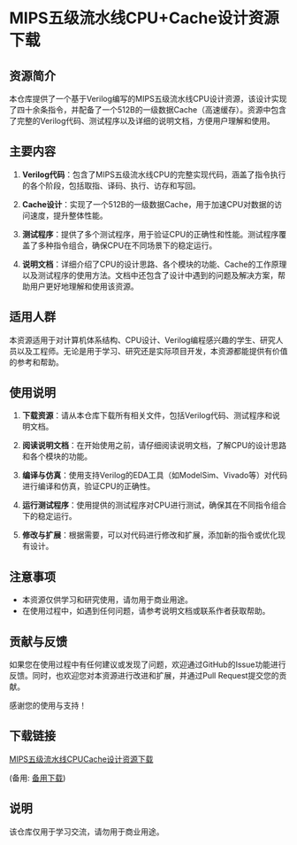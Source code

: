 # MIPS五级流水线CPU+Cache设计资源下载

## 资源简介

本仓库提供了一个基于Verilog编写的MIPS五级流水线CPU设计资源，该设计实现了四十余条指令，并配备了一个512B的一级数据Cache（高速缓存）。资源中包含了完整的Verilog代码、测试程序以及详细的说明文档，方便用户理解和使用。

## 主要内容

1. **Verilog代码**：包含了MIPS五级流水线CPU的完整实现代码，涵盖了指令执行的各个阶段，包括取指、译码、执行、访存和写回。

2. **Cache设计**：实现了一个512B的一级数据Cache，用于加速CPU对数据的访问速度，提升整体性能。

3. **测试程序**：提供了多个测试程序，用于验证CPU的正确性和性能。测试程序覆盖了多种指令组合，确保CPU在不同场景下的稳定运行。

4. **说明文档**：详细介绍了CPU的设计思路、各个模块的功能、Cache的工作原理以及测试程序的使用方法。文档中还包含了设计中遇到的问题及解决方案，帮助用户更好地理解和使用该资源。

## 适用人群

本资源适用于对计算机体系结构、CPU设计、Verilog编程感兴趣的学生、研究人员以及工程师。无论是用于学习、研究还是实际项目开发，本资源都能提供有价值的参考和帮助。

## 使用说明

1. **下载资源**：请从本仓库下载所有相关文件，包括Verilog代码、测试程序和说明文档。

2. **阅读说明文档**：在开始使用之前，请仔细阅读说明文档，了解CPU的设计思路和各个模块的功能。

3. **编译与仿真**：使用支持Verilog的EDA工具（如ModelSim、Vivado等）对代码进行编译和仿真，验证CPU的正确性。

4. **运行测试程序**：使用提供的测试程序对CPU进行测试，确保其在不同指令组合下的稳定运行。

5. **修改与扩展**：根据需要，可以对代码进行修改和扩展，添加新的指令或优化现有设计。

## 注意事项

- 本资源仅供学习和研究使用，请勿用于商业用途。
- 在使用过程中，如遇到任何问题，请参考说明文档或联系作者获取帮助。

## 贡献与反馈

如果您在使用过程中有任何建议或发现了问题，欢迎通过GitHub的Issue功能进行反馈。同时，也欢迎您对本资源进行改进和扩展，并通过Pull Request提交您的贡献。

感谢您的使用与支持！

## 下载链接
[MIPS五级流水线CPUCache设计资源下载](https://pan.quark.cn/s/75e14041ee7b) 

(备用: [备用下载](https://pan.baidu.com/s/1NdqXbhtjIRheQsaZfarNmg?pwd=1234))

## 说明

该仓库仅用于学习交流，请勿用于商业用途。
